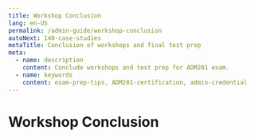 ```yaml
---
title: Workshop Conclusion
lang: en-US
permalink: /admin-guide/workshop-conclusion
autoNext: 140-case-studies
metaTitle: Conclusion of workshops and final test prep
meta:
  - name: description
    content: Conclude workshops and test prep for ADM201 exam.
  - name: keywords
    content: exam-prep-tips, ADM201-certification, admin-credential
---
```


# Workshop Conclusion
